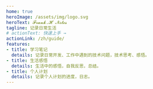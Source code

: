```yaml
---
home: true
heroImage: /assets/img/logo.svg
heroText: 𝓕𝓻𝓪𝓷𝓴.𝓗 𝓝𝓸𝓽𝓮𝓼
tagline: 记录日常生活
# actionText: 快速上手 →
actionLink: /zh/guide/
features:
- title: 学习笔记
  details: 记录日常开发、工作中遇到的技术问题，技术思考、感悟。
- title: 生活感悟
  details: 生活中的感悟，自我反思，总结。
- title: 个人计划
  details: 记录个人计划的进度，日志。
---
```

